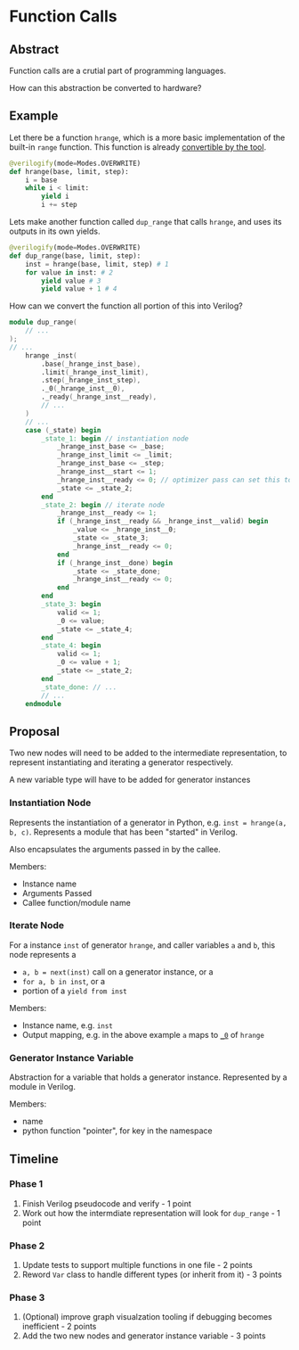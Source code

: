 # Function Calls

## Abstract

Function calls are a crutial part of programming languages.

How can this abstraction be converted to hardware?

## Example

Let there be a function `hrange`, which is a more basic implementation of the built-in `range` function. This function is already [convertible by the tool](./hrange.sv).

```python
@verilogify(mode=Modes.OVERWRITE)
def hrange(base, limit, step):
    i = base
    while i < limit:
        yield i
        i += step
```

Lets make another function called `dup_range` that calls `hrange`, and uses its outputs in its own yields.

```python
@verilogify(mode=Modes.OVERWRITE)
def dup_range(base, limit, step):
    inst = hrange(base, limit, step) # 1
    for value in inst: # 2
        yield value # 3
        yield value + 1 # 4
```

How can we convert the function all portion of this into Verilog?

```verilog
module dup_range(
    // ...
);
// ...
    hrange _inst(
        .base(_hrange_inst_base),
        .limit(_hrange_inst_limit),
        .step(_hrange_inst_step),
        ._0(_hrange_inst__0),
        ._ready(_hrange_inst__ready),
        // ...
    )
    // ...
    case (_state) begin
        _state_1: begin // instantiation node
            _hrange_inst_base <= _base;
            _hrange_inst_limit <= _limit;
            _hrange_inst_base <= _step;
            _hrange_inst__start <= 1;
            _hrange_inst__ready <= 0; // optimizer pass can set this to 1
            _state <= _state_2;
        end
        _state_2: begin // iterate node
            _hrange_inst__ready <= 1;
            if (_hrange_inst__ready && _hrange_inst__valid) begin
                _value <= _hrange_inst__0;
                _state <= _state_3;
                _hrange_inst__ready <= 0;
            end
            if (_hrange_inst__done) begin
                _state <= _state_done;
                _hrange_inst__ready <= 0;
            end
        end
        _state_3: begin
            valid <= 1;
            _0 <= value;
            _state <= _state_4;
        end
        _state_4: begin
            valid <= 1;
            _0 <= value + 1;
            _state <= _state_2;
        end
        _state_done: // ...
        // ...
    endmodule
```

## Proposal

Two new nodes will need to be added to the intermediate representation, to represent instantiating and iterating a generator respectively.

A new variable type will have to be added for generator instances

### Instantiation Node

Represents the instantiation of a generator in Python, e.g. `inst = hrange(a, b, c)`.
Represents a module that has been "started" in Verilog.

Also encapsulates the arguments passed in by the callee.

Members:

- Instance name
- Arguments Passed
- Callee function/module name

### Iterate Node

For a instance `inst` of generator `hrange`, and caller variables `a` and `b`, this node represents a

- `a, b = next(inst)` call on a generator instance, or a
- `for a, b in inst`, or a
- portion of a `yield from inst`

Members:

- Instance name, e.g. `inst`
- Output mapping, e.g. in the above example `a` maps to [`_0`](./hrange.sv) of `hrange`

### Generator Instance Variable

Abstraction for a variable that holds a generator instance.
Represented by a module in Verilog.

Members:

- name
- python function "pointer", for key in the namespace

## Timeline

### Phase 1

1. Finish Verilog pseudocode and verify - 1 point
1. Work out how the intermdiate representation will look for `dup_range` - 1 point

### Phase 2

1. Update tests to support multiple functions in one file - 2 points
1. Reword `Var` class to handle different types (or inherit from it) - 3 points

### Phase 3

1. (Optional) improve graph visualzation tooling if debugging becomes inefficient - 2 points
1. Add the two new nodes and generator instance variable - 3 points
